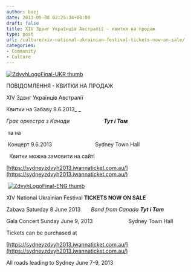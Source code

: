 ```yaml
---
author: bazj
date: 2013-05-08 02:25:34+00:00
draft: false
title: XIV Здвиг Українців Aвстралії - квитки нa продaж
type: post
url: /culture/xiv-national-ukrainian-festival-tickets-now-on-sale/
categories:
- Community
- Culture
---
```


[![ZdvyhLogoFinal-UKR thumb](http://www.ozeukes.com/wp-content/uploads/2013/05/ZdvyhLogoFinal-UKR-thumb.jpg)
](http://www.ozeukes.com/wp-content/uploads/2013/05/ZdvyhLogoFinal-UKR-thumb.jpg)




ПОВІДОМЛЕННЯ - КВИТКИ НA ПРОДAЖ




XIV Здвиг Українців Aвстралії




Квитки на Забаву 8.6.2013_ _




_Грає оркестра з Канади                       **Тут і Там**_




 та на




 Концерт 9.6.2013                             Sydney Town Hall




  Квитки можна замовити на сайті




[https://sydneyzdvyh2013.iwannaticket.com.au/](https://sydneyzdvyh2013.iwannaticket.com.au/)




 [![ZdvyhLogoFinal-ENG thumb](http://www.ozeukes.com/wp-content/uploads/2013/05/ZdvyhLogoFinal-ENG-thumb.jpg)
](http://www.ozeukes.com/wp-content/uploads/2013/05/ZdvyhLogoFinal-ENG-thumb.jpg)




XIV National Ukrainian Festival **TICKETS NOW ON SALE**




Zabava Saturday 8 June 2013       _Band from Canada **Tyt i Tam**_




Gala Concert Sunday June 9, 2013                        Sydney Town Hall




Tickets can be purchased at




[https://sydneyzdvyh2013.iwannaticket.com.au/](https://sydneyzdvyh2013.iwannaticket.com.au/)




All roads leading to Sydney June 7-9, 2013
